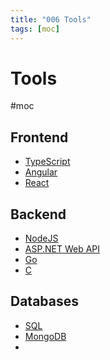 ```yaml
---
title: "006 Tools"
tags: [moc]
---
```

# Tools
#moc 
## Frontend
- [TypeScript](Notes/TypeScript.md)
- [Angular](Notes/Angular.md)
- [React](React)
## Backend
- [NodeJS](NodeJS)
- [ASP.NET Web API](Notes/ASP.NET%20Web%20API.md)
- [Go](Notes/Go.md)
- [C](Notes/C.md)
## Databases
- [SQL](SQL)
- [MongoDB](MongoDB)
- 
